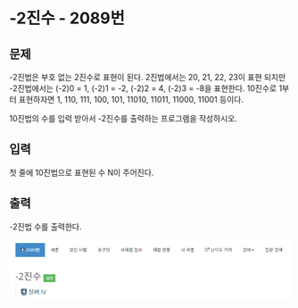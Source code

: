 # -2진수 - 2089번

## 문제

-2진법은 부호 없는 2진수로 표현이 된다. 2진법에서는 20, 21, 22, 23이 표현 되지만 -2진법에서는 (-2)0 = 1, (-2)1 = -2, (-2)2 = 4, (-2)3 = -8을 표현한다. 10진수로 1부터 표현하자면 1, 110, 111, 100, 101, 11010, 11011, 11000, 11001 등이다.

10진법의 수를 입력 받아서 -2진수를 출력하는 프로그램을 작성하시오.

## 입력

첫 줄에 10진법으로 표현된 수 N이 주어진다.

## 출력

-2진법 수를 출력한다.


![](./img/1.PNG)